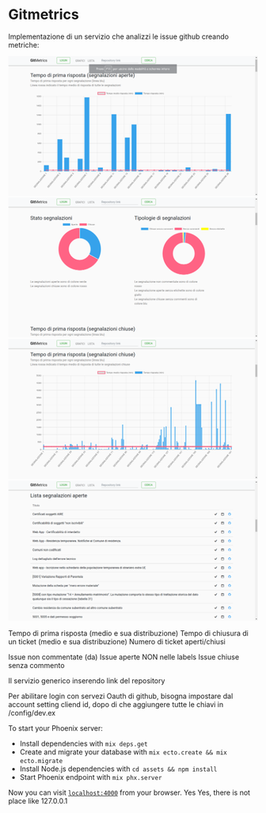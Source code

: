 # Gitmetrics

Implementazione di un servizio che analizzi le issue github creando metriche:

![alt text](https://raw.githubusercontent.com/FelisOrion/anpr-github-metrics/master/doc/assets/screen1.png)
![alt text](https://raw.githubusercontent.com/FelisOrion/anpr-github-metrics/master/doc/assets/screen2.png)
![alt text](https://raw.githubusercontent.com/FelisOrion/anpr-github-metrics/master/doc/assets/screen3.png)
![alt text](https://raw.githubusercontent.com/FelisOrion/anpr-github-metrics/master/doc/assets/screen4.png)

Tempo di prima risposta (medio e sua distribuzione)
Tempo di chiusura di un ticket (medio e sua distribuzione)
Numero di ticket aperti/chiusi

Issue non commentate (da)
Issue aperte NON nelle labels
Issue chiuse senza commento


Il servizio generico inserendo link del repository

Per abilitare login con servezi Oauth di github, bisogna impostare dal account setting cliend id, dopo di che aggiungere tutte le chiavi in /config/dev.ex


To start your Phoenix server:

  * Install dependencies with `mix deps.get`
  * Create and migrate your database with `mix ecto.create && mix ecto.migrate`
  * Install Node.js dependencies with `cd assets && npm install`
  * Start Phoenix endpoint with `mix phx.server`

Now you can visit [`localhost:4000`](http://localhost:4000) from your browser.
Yes Yes, there is not place like 127.0.0.1
